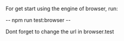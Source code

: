 For get start using the engine of browser, run:

-- npm run test:browser  --

Dont forget to change the url in browser.test